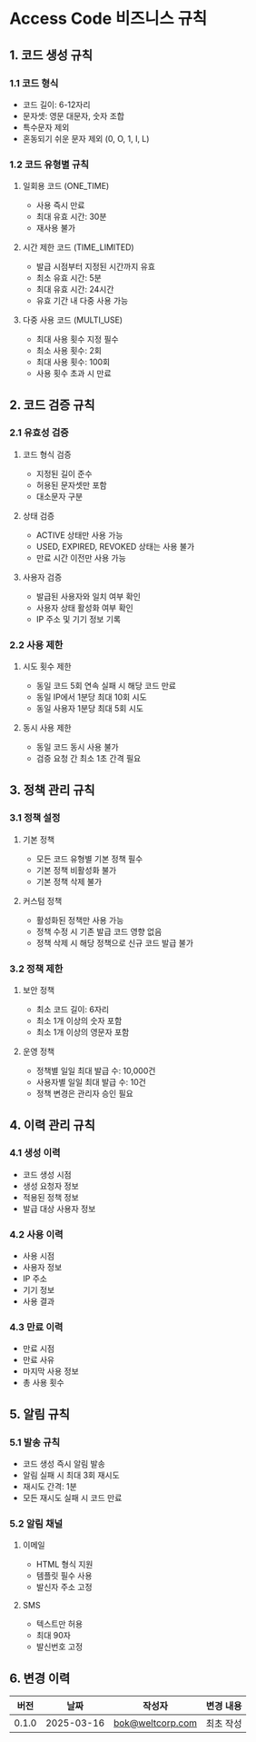 # Access Code 비즈니스 규칙

## 1. 코드 생성 규칙

### 1.1 코드 형식
- 코드 길이: 6-12자리
- 문자셋: 영문 대문자, 숫자 조합
- 특수문자 제외
- 혼동되기 쉬운 문자 제외 (0, O, 1, I, L)

### 1.2 코드 유형별 규칙
1. 일회용 코드 (ONE_TIME)
   - 사용 즉시 만료
   - 최대 유효 시간: 30분
   - 재사용 불가

2. 시간 제한 코드 (TIME_LIMITED)
   - 발급 시점부터 지정된 시간까지 유효
   - 최소 유효 시간: 5분
   - 최대 유효 시간: 24시간
   - 유효 기간 내 다중 사용 가능

3. 다중 사용 코드 (MULTI_USE)
   - 최대 사용 횟수 지정 필수
   - 최소 사용 횟수: 2회
   - 최대 사용 횟수: 100회
   - 사용 횟수 초과 시 만료

## 2. 코드 검증 규칙

### 2.1 유효성 검증
1. 코드 형식 검증
   - 지정된 길이 준수
   - 허용된 문자셋만 포함
   - 대소문자 구분

2. 상태 검증
   - ACTIVE 상태만 사용 가능
   - USED, EXPIRED, REVOKED 상태는 사용 불가
   - 만료 시간 이전만 사용 가능

3. 사용자 검증
   - 발급된 사용자와 일치 여부 확인
   - 사용자 상태 활성화 여부 확인
   - IP 주소 및 기기 정보 기록

### 2.2 사용 제한
1. 시도 횟수 제한
   - 동일 코드 5회 연속 실패 시 해당 코드 만료
   - 동일 IP에서 1분당 최대 10회 시도
   - 동일 사용자 1분당 최대 5회 시도

2. 동시 사용 제한
   - 동일 코드 동시 사용 불가
   - 검증 요청 간 최소 1초 간격 필요

## 3. 정책 관리 규칙

### 3.1 정책 설정
1. 기본 정책
   - 모든 코드 유형별 기본 정책 필수
   - 기본 정책 비활성화 불가
   - 기본 정책 삭제 불가

2. 커스텀 정책
   - 활성화된 정책만 사용 가능
   - 정책 수정 시 기존 발급 코드 영향 없음
   - 정책 삭제 시 해당 정책으로 신규 코드 발급 불가

### 3.2 정책 제한
1. 보안 정책
   - 최소 코드 길이: 6자리
   - 최소 1개 이상의 숫자 포함
   - 최소 1개 이상의 영문자 포함

2. 운영 정책
   - 정책별 일일 최대 발급 수: 10,000건
   - 사용자별 일일 최대 발급 수: 10건
   - 정책 변경은 관리자 승인 필요

## 4. 이력 관리 규칙

### 4.1 생성 이력
- 코드 생성 시점
- 생성 요청자 정보
- 적용된 정책 정보
- 발급 대상 사용자 정보

### 4.2 사용 이력
- 사용 시점
- 사용자 정보
- IP 주소
- 기기 정보
- 사용 결과

### 4.3 만료 이력
- 만료 시점
- 만료 사유
- 마지막 사용 정보
- 총 사용 횟수

## 5. 알림 규칙

### 5.1 발송 규칙
- 코드 생성 즉시 알림 발송
- 알림 실패 시 최대 3회 재시도
- 재시도 간격: 1분
- 모든 재시도 실패 시 코드 만료

### 5.2 알림 채널
1. 이메일
   - HTML 형식 지원
   - 템플릿 필수 사용
   - 발신자 주소 고정

2. SMS
   - 텍스트만 허용
   - 최대 90자
   - 발신번호 고정

## 6. 변경 이력
| 버전 | 날짜 | 작성자 | 변경 내용 |
|-----|------|--------|-----------|
| 0.1.0 | 2025-03-16 | bok@weltcorp.com | 최초 작성 |